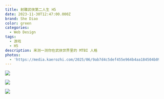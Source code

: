 ```yaml
---
title: 射雕武侠第二人生 H5
date: 2023-11-30T12:47:00.000Z
brand: She Diao
color: green
categories:
  - Web Design
tags:
  - 游戏
  - H5
description: 来测一测你在武侠世界里的 MTBI 人格
photos:
  - 'https://media.kaerozhi.com/2025/06/9ab7d4c5def455e964b4aa184504b095.webp'
---
```

![](https://media.kaerozhi.com/2025/06/39ad69203e91af97ebb9e522e02166cb.webp)

![](https://media.kaerozhi.com/2025/06/5fcccd2ad307e5af75880f4e33eeb9fb.webp)

![](https://media.kaerozhi.com/2025/06/ba19a14092f71e8e977a35d3aa96c9f5.webp)

